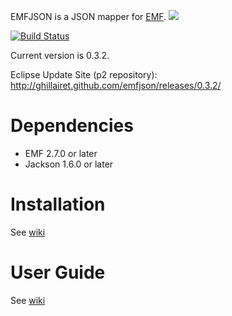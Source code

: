 EMFJSON is a JSON mapper for [EMF](http://www.eclipse.org/emf). <a href='http://marketplace.eclipse.org/marketplace-client-intro?mpc_install=188636' title='Drag and drop into a running Eclipse Indigo workspace to install EMFJs'><img src='http://marketplace.eclipse.org/misc/installbutton.png'/></a>

[![Build Status](https://secure.travis-ci.org/ghillairet/emfjson.png)](http://travis-ci.org/ghillairet/emfjson)

Current version is 0.3.2.

Eclipse Update Site (p2 repository): http://ghillairet.github.com/emfjson/releases/0.3.2/

# Dependencies

* EMF 2.7.0 or later
* Jackson 1.6.0 or later

# Installation

See [wiki](https://github.com/ghillairet/emfjson/wiki/Install)

# User Guide

See [wiki](https://github.com/ghillairet/emfjson/wiki/Home)
